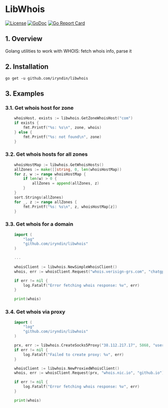 # LibWhois

[![License](https://img.shields.io/badge/license-Apache%202.0-blue.svg)](LICENSE)
[![GoDoc](https://pkg.go.dev/badge/github.com/iryndin/libwhois.svg)](https://pkg.go.dev/github.com/iryndin/libwhois)
[![Go Report Card](https://goreportcard.com/badge/github.com/iryndin/libwhois)](https://goreportcard.com/report/github.com/iryndin/libwhois)

## 1. Overview

Golang utilities to work with WHOIS: fetch whois info, parse it

## 2. Installation

```shell
go get -u github.com/iryndin/libwhois
```

## 3. Examples

### 3.1. Get whois host for zone

```go
    whoisHost, exists := libwhois.GetZoneWhoisHost("com")
    if exists {
        fmt.Printf("%s: %s\n", zone, whois)
    } else {
        fmt.Printf("%s: not found\n", zone)
    }
```

### 3.2. Get whois hosts for all zones

```go
    whoisHostMap := libwhois.GetWhoisHosts()
    allZones := make([]string, 0, len(whoisHostMap))
    for z, w := range whoisHostMap {
        if len(w) > 0 {
            allZones = append(allZones, z)
        }
    }
    sort.Strings(allZones)
    for _, z := range allZones {
        fmt.Printf("%s: %s\n", z, whoisHostMap[z])
    } 
```

### 3.3. Get whois for a domain 

```go
    import (
        "log"
        "github.com/iryndin/libwhois"
    )

    ...
 
    whoisClient := libwhois.NewSimpleWhoisClient()
    whois, err := whoisClient.Request("whois.verisign-grs.com", "chatgpt.com")

    if err != nil {
        log.Fatalf("Error fetching whois response: %v", err)
    }

    print(whois)
```

### 3.4. Get whois via proxy

```go
    import (
        "log"
        "github.com/iryndin/libwhois"
    )

    prx, err := libwhois.CreateSocks5Proxy("38.112.217.17", 5868, "user22", "pass1234")
    if err != nil {
        log.Fatalf("Failed to create proxy: %v", err)
    }

    whoisClient := libwhois.NewProxiedWhoisClient()
    whois, err := whoisClient.Request(prx, "whois.nic.io", "github.io")

    if err != nil {
        log.Fatalf("Error fetching whois response: %v", err)
    }

    print(whois)
```